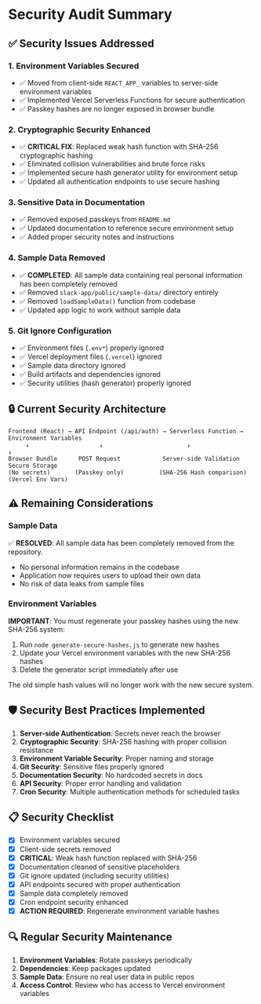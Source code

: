 # Security Audit Summary

## ✅ Security Issues Addressed

### 1. **Environment Variables Secured**
- ✅ Moved from client-side `REACT_APP_` variables to server-side environment variables
- ✅ Implemented Vercel Serverless Functions for secure authentication
- ✅ Passkey hashes are no longer exposed in browser bundle

### 2. **Cryptographic Security Enhanced** 
- ✅ **CRITICAL FIX**: Replaced weak hash function with SHA-256 cryptographic hashing
- ✅ Eliminated collision vulnerabilities and brute force risks
- ✅ Implemented secure hash generator utility for environment setup
- ✅ Updated all authentication endpoints to use secure hashing

### 3. **Sensitive Data in Documentation**
- ✅ Removed exposed passkeys from `README.md`
- ✅ Updated documentation to reference secure environment setup
- ✅ Added proper security notes and instructions

### 4. **Sample Data Removed**
- ✅ **COMPLETED**: All sample data containing real personal information has been completely removed
- ✅ Removed `slack-app/public/sample-data/` directory entirely
- ✅ Removed `loadSampleData()` function from codebase
- ✅ Updated app logic to work without sample data

### 5. **Git Ignore Configuration**
- ✅ Environment files (`.env*`) properly ignored
- ✅ Vercel deployment files (`.vercel`) ignored
- ✅ Sample data directory ignored
- ✅ Build artifacts and dependencies ignored
- ✅ Security utilities (hash generator) properly ignored

## 🔒 Current Security Architecture

```
Frontend (React) → API Endpoint (/api/auth) → Serverless Function → Environment Variables
     ↓                    ↓                        ↓                      ↓
Browser Bundle      POST Request            Server-side Validation      Secure Storage
(No secrets)       (Passkey only)          (SHA-256 Hash comparison)   (Vercel Env Vars)
```

## ⚠️ Remaining Considerations

### Sample Data
✅ **RESOLVED**: All sample data has been completely removed from the repository.
- No personal information remains in the codebase
- Application now requires users to upload their own data
- No risk of data leaks from sample files

### Environment Variables
**IMPORTANT**: You must regenerate your passkey hashes using the new SHA-256 system:

1. Run `node generate-secure-hashes.js` to generate new hashes
2. Update your Vercel environment variables with the new SHA-256 hashes
3. Delete the generator script immediately after use

The old simple hash values will no longer work with the new secure system.

## 🛡️ Security Best Practices Implemented

1. **Server-side Authentication**: Secrets never reach the browser
2. **Cryptographic Security**: SHA-256 hashing with proper collision resistance
3. **Environment Variable Security**: Proper naming and storage
4. **Git Security**: Sensitive files properly ignored
5. **Documentation Security**: No hardcoded secrets in docs
6. **API Security**: Proper error handling and validation
7. **Cron Security**: Multiple authentication methods for scheduled tasks

## 📋 Security Checklist

- [x] Environment variables secured
- [x] Client-side secrets removed
- [x] **CRITICAL**: Weak hash function replaced with SHA-256
- [x] Documentation cleaned of sensitive placeholders
- [x] Git ignore updated (including security utilities)
- [x] API endpoints secured with proper authentication
- [x] Sample data completely removed
- [x] Cron endpoint security enhanced
- [x] **ACTION REQUIRED**: Regenerate environment variable hashes

## 🔍 Regular Security Maintenance

1. **Environment Variables**: Rotate passkeys periodically
2. **Dependencies**: Keep packages updated
3. **Sample Data**: Ensure no real user data in public repos
4. **Access Control**: Review who has access to Vercel environment variables

